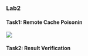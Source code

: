 ### Lab2

#### Task1: Remote Cache Poisonin

<img src = "/image/fig3.png">


#### Task2: Result Verification


